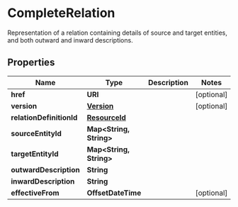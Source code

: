 

# CompleteRelation

Representation of a relation containing details of source and target entities, and both outward and inward descriptions.

## Properties

| Name | Type | Description | Notes |
|------------ | ------------- | ------------- | -------------|
|**href** | **URI** |  |  [optional] |
|**version** | [**Version**](Version.md) |  |  [optional] |
|**relationDefinitionId** | [**ResourceId**](ResourceId.md) |  |  |
|**sourceEntityId** | **Map&lt;String, String&gt;** |  |  |
|**targetEntityId** | **Map&lt;String, String&gt;** |  |  |
|**outwardDescription** | **String** |  |  |
|**inwardDescription** | **String** |  |  |
|**effectiveFrom** | **OffsetDateTime** |  |  [optional] |



